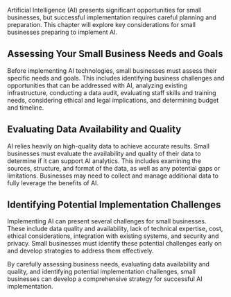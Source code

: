 
Artificial Intelligence (AI) presents significant opportunities for small businesses, but successful implementation requires careful planning and preparation. This chapter will explore key considerations for small businesses preparing to implement AI.

Assessing Your Small Business Needs and Goals
---------------------------------------------

Before implementing AI technologies, small businesses must assess their specific needs and goals. This includes identifying business challenges and opportunities that can be addressed with AI, analyzing existing infrastructure, conducting a data audit, evaluating staff skills and training needs, considering ethical and legal implications, and determining budget and timeline.

Evaluating Data Availability and Quality
----------------------------------------

AI relies heavily on high-quality data to achieve accurate results. Small businesses must evaluate the availability and quality of their data to determine if it can support AI analytics. This includes examining the sources, structure, and format of the data, as well as any potential gaps or limitations. Businesses may need to collect and manage additional data to fully leverage the benefits of AI.

Identifying Potential Implementation Challenges
-----------------------------------------------

Implementing AI can present several challenges for small businesses. These include data quality and availability, lack of technical expertise, cost, ethical considerations, integration with existing systems, and security and privacy. Small businesses must identify these potential challenges early on and develop strategies to address them effectively.

By carefully assessing business needs, evaluating data availability and quality, and identifying potential implementation challenges, small businesses can develop a comprehensive strategy for successful AI implementation.
